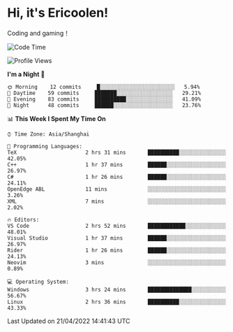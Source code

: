 # Hi, it's Ericoolen!
Coding and gaming！

<!--START_SECTION:waka-->
![Code Time](http://img.shields.io/badge/Code%20Time-211%20hrs%2049%20mins-blue)

![Profile Views](http://img.shields.io/badge/Profile%20Views-2-blue)

**I'm a Night 🦉** 

```text
🌞 Morning    12 commits     █░░░░░░░░░░░░░░░░░░░░░░░░   5.94% 
🌆 Daytime    59 commits     ███████░░░░░░░░░░░░░░░░░░   29.21% 
🌃 Evening    83 commits     ██████████░░░░░░░░░░░░░░░   41.09% 
🌙 Night      48 commits     ██████░░░░░░░░░░░░░░░░░░░   23.76%

```


📊 **This Week I Spent My Time On** 

```text
⌚︎ Time Zone: Asia/Shanghai

💬 Programming Languages: 
TeX                      2 hrs 31 mins       ██████████░░░░░░░░░░░░░░░   42.05% 
C++                      1 hr 37 mins        ██████░░░░░░░░░░░░░░░░░░░   26.97% 
C#                       1 hr 26 mins        ██████░░░░░░░░░░░░░░░░░░░   24.11% 
OpenEdge ABL             11 mins             ░░░░░░░░░░░░░░░░░░░░░░░░░   3.26% 
XML                      7 mins              ░░░░░░░░░░░░░░░░░░░░░░░░░   2.02%

🔥 Editors: 
VS Code                  2 hrs 52 mins       ████████████░░░░░░░░░░░░░   48.01% 
Visual Studio            1 hr 37 mins        ██████░░░░░░░░░░░░░░░░░░░   26.97% 
Rider                    1 hr 26 mins        ██████░░░░░░░░░░░░░░░░░░░   24.13% 
Neovim                   3 mins              ░░░░░░░░░░░░░░░░░░░░░░░░░   0.89%

💻 Operating System: 
Windows                  3 hrs 24 mins       ██████████████░░░░░░░░░░░   56.67% 
Linux                    2 hrs 36 mins       ██████████░░░░░░░░░░░░░░░   43.33%

```


 Last Updated on 21/04/2022 14:41:43 UTC
<!--END_SECTION:waka-->

